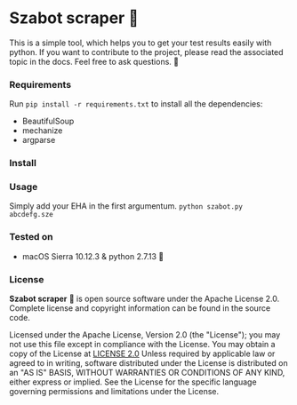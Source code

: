 Szabot scraper :nut_and_bolt:
===================

This is a simple tool, which helps you to get your test results easily with python. If you want to contribute to the project, please read the associated topic in the docs. Feel free to ask questions. :nut_and_bolt:


### Requirements

Run `pip install -r requirements.txt` to install all the dependencies:

 - BeautifulSoup
 - mechanize
 - argparse
 
### Install


### Usage

Simply add your EHA in the first argumentum.
    `python szabot.py abcdefg.sze`

### Tested on

 - macOS Sierra 10.12.3 & python 2.7.13 :cookie:


### License

**Szabot scraper** :nut_and_bolt: is open source software under the Apache License 2.0. Complete license and copyright information can be found in the source code.

Licensed under the Apache License, Version 2.0 (the "License"); you may not use this file except in compliance with the License. You may obtain a copy of the License at  [LICENSE 2.0](http://www.apache.org/licenses/LICENSE-2.0) Unless required by applicable law or agreed to in writing, software distributed under the License is distributed on an "AS IS" BASIS, WITHOUT WARRANTIES OR CONDITIONS OF ANY KIND, either express or implied. See the License for the specific language governing permissions and limitations under the License.